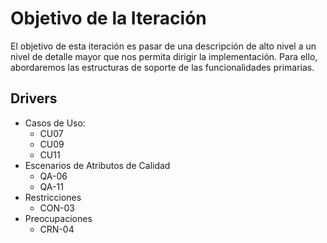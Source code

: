 # Objetivo de la Iteración

El objetivo de esta iteración es pasar de una descripción de alto nivel a un nivel de detalle mayor que nos permita dirigir la implementación.
Para ello, abordaremos las estructuras de soporte de las funcionalidades primarias.

## Drivers

- Casos de Uso:
  - CU07
  - CU09
  - CU11
- Escenarios de Atributos de Calidad
  - QA-06
  - QA-11
- Restricciones
  - CON-03
- Preocupaciones
  - CRN-04
